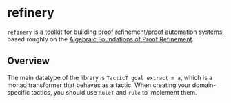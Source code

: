 # refinery

`refinery` is a toolkit for building proof refinement/proof automation systems, based roughly on the [
Algebraic Foundations of Proof Refinement](https://arxiv.org/abs/1703.05215).

## Overview
The main datatype of the library is `TacticT goal extract m a`, which is a monad transformer that behaves as a tactic.
When creating your domain-specific tactics, you should use `RuleT` and `rule` to implement them.
